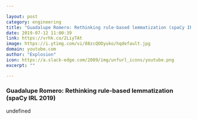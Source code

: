 ```yaml
---

layout: post
category: engineering
title: "Guadalupe Romero: Rethinking rule-based lemmatization (spaCy IRL 2019)"
date: 2019-07-12 11:00:39
link: https://vrhk.co/2LiyTAt
image: https://i.ytimg.com/vi/88zcQODyuko/hqdefault.jpg
domain: youtube.com
author: "Explosion"
icon: https://a.slack-edge.com/2089/img/unfurl_icons/youtube.png
excerpt: ""

---
```


### Guadalupe Romero: Rethinking rule-based lemmatization (spaCy IRL 2019)

undefined